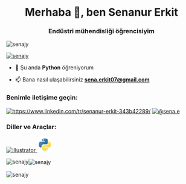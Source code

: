 <h1 align="center">Merhaba 👋, ben Senanur Erkit</h1>
<h3 align="center">Endüstri mühendisliği öğrencisiyim</h3>

<p align="left"> <img src="https://komarev.com/ghpvc/?username=senajy&label=Profile%20views&color=0e75b6&style=flat" alt="senajy" /> </p>

<p align="left"> <a href="https://github.com/ryo-ma/github-profile-trophy"><img src="https://github-profile-trophy.vercel.app/?username=senajy" alt="senajy" /></a> </p>

- 🌱 Şu anda **Python** öğreniyorum

- 📫 Bana nasıl ulaşabilirsiniz **sena.erkit07@gmail.com**

<h3 align="left">Benimle iletişime geçin:</h3>
<p align="left">
<a href="https://linkedin.com/tr/https://www.linkedin.com/tr/senanur-erkit-343b42289/" target="blank"><img align="center" src="https://raw.githubusercontent.com/rahuldkjain/github-profile-readme-generator/master/src/images/icons/Social/linked-in-alt.svg" alt="https://www.linkedin.com/tr/senanur-erkit-343b42289/" height="30" width="40" /></a>
<a href="https://medium.com/@sena.e" target="blank"><img align="center" src="https://raw.githubusercontent.com/rahuldkjain/github-profile-readme-generator/master/src/images/icons/Social/medium.svg" alt="@sena.e" height="30" width="40" /></a>
</p>

<h3 align="left">Diller ve Araçlar:</h3>
<p align="left"> <a href="https://www.adobe.com/tr/urunler/illustrator.html" target="_blank" rel="noreferrer"> <img src="https://www.vectorlogo.zone/logos/adobe_illustrator/adobe_illustrator-icon.svg" alt="illustrator" width="40" height="40"/> </a> <a href="https://www.python.org" target="_blank" rel="noreferrer"> <img src="https://raw.githubusercontent.com/devicons/devicon/master/icons/python/python-original.svg" alt="python" width="40" height="40"/> </a> </p>

<p><img align="left" src="https://github-readme-stats.vercel.app/api/top-langs?username=senajy&show_icons=true&locale=tr&layout=compact" alt="senajy" /></p>

<p> <img align="center" src="https://github-readme-stats.vercel.app/api?username=senajy&show_icons=true&locale=tr" alt="senajy" /></p>

<p><img align="center" src="https://github-readme-streak-stats.herokuapp.com/?user=senajy&" alt="senajy" /></p>

